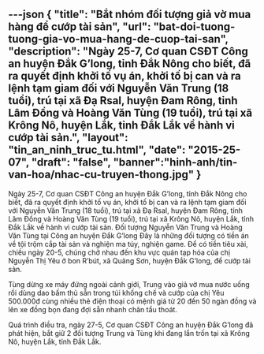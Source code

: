 ---json
{
"title": "Bắt nhóm đối tượng giả vờ mua hàng để cướp tài sản",
"url": "bat-doi-tuong-tuong-gia-vo-mua-hang-de-cuop-tai-san",
"description": "Ngày 25-7, Cơ quan CSĐT Công an huyện Đắk G’long, tỉnh Đắk Nông cho biết, đã ra quyết định khởi tố vụ án, khởi tố bị can và ra lệnh tạm giam đối với Nguyễn Văn Trung (18 tuổi), trú tại xã Đạ Rsal, huyện Đam Rông, tỉnh Lâm Đồng và Hoàng Văn Tùng (19 tuổi), trú tại xã Krông Nô, huyện Lắk, tỉnh Đắk Lắk về hành vi cướp tài sản.",
"layout": "tin_an_ninh_truc_tu.html",
"date": "2015-25-07",
"draft": "false",
"banner":"hinh-anh/tin-van-hoa/nhac-cu-truyen-thong.jpg"
}
---

Ngày 25-7, Cơ quan CSĐT Công an huyện Đắk G’long, tỉnh Đắk Nông cho biết, đã ra quyết định khởi tố vụ án, khởi tố bị can và ra lệnh tạm giam đối với Nguyễn Văn Trung (18 tuổi), trú tại xã Đạ Rsal, huyện Đam Rông, tỉnh Lâm Đồng và Hoàng Văn Tùng (19 tuổi), trú tại xã Krông Nô, huyện Lắk, tỉnh Đắk Lắk về hành vi cướp tài sản.
Đối tượng Nguyễn Văn Trung và Hoàng Văn Tùng tại Công an huyện Đắk G’long
Đây là những đối tượng có tiền án về tội trộm cắp tài sản và nghiện ma túy, nghiện game. Để có tiền tiêu xài, chiều ngày 20-5, chúng chở nhau đến khu vực quán tạp hóa của chị Nguyễn Thị Yêu ở bon R’bút, xã Quảng Sơn, huyện Đắk G’long, để cướp tài sản.

Tùng dừng xe máy đứng ngoài cảnh giới, Trung vào giả vờ mua nước uống rồi dùng dao bấm thủ sẵn trong túi khống chế và cướp của chị Yêu 500.000đ cùng nhiều thẻ điện thoại có mệnh giá từ 20 đến 50 ngàn đồng và lên xe đồng bọn đang đợi sẵn nhanh chân tẩu thoát.

Quá trình điều tra, ngày 27-5, Cơ quan CSĐT Công an huyện Đắk G’long đã phát hiện, bắt giữ 2 đối tượng Trung và Tùng khi đang lẩn trốn tại xã Krông Nô, huyện Lắk, tỉnh Đắk Lắk.
